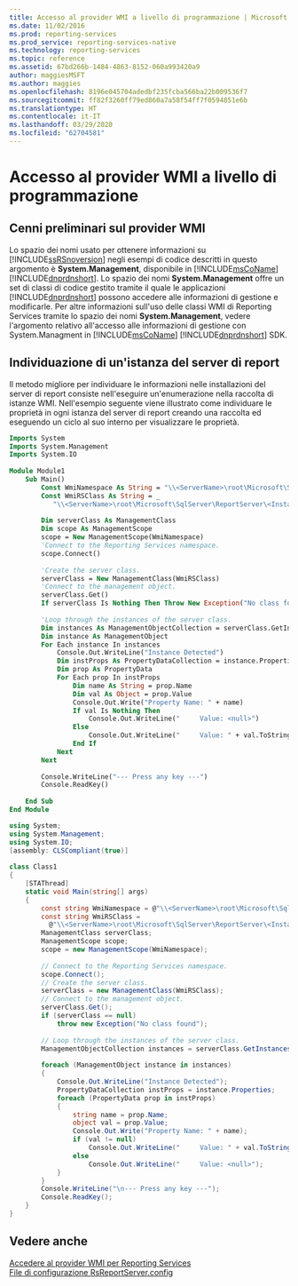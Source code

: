 ```yaml
---
title: Accesso al provider WMI a livello di programmazione | Microsoft Docs
ms.date: 11/02/2016
ms.prod: reporting-services
ms.prod_service: reporting-services-native
ms.technology: reporting-services
ms.topic: reference
ms.assetid: 67bd266b-1484-4863-8152-060a993420a9
author: maggiesMSFT
ms.author: maggies
ms.openlocfilehash: 8196e045704adedbf235fcba566ba22b009536f7
ms.sourcegitcommit: ff82f3260ff79ed860a7a58f54ff7f0594851e6b
ms.translationtype: HT
ms.contentlocale: it-IT
ms.lasthandoff: 03/29/2020
ms.locfileid: "62704581"
---
```

# <a name="accessing-the-wmi-provider-programmatically"></a>Accesso al provider WMI a livello di programmazione

## <a name="wmi-provider-overview"></a>Cenni preliminari sul provider WMI  
 Lo spazio dei nomi usato per ottenere informazioni su [!INCLUDE[ssRSnoversion](../includes/ssrsnoversion-md.md)] negli esempi di codice descritti in questo argomento è **System.Management**, disponibile in [!INCLUDE[msCoName](../includes/msconame-md.md)] [!INCLUDE[dnprdnshort](../includes/dnprdnshort-md.md)]. Lo spazio dei nomi **System.Management** offre un set di classi di codice gestito tramite il quale le applicazioni [!INCLUDE[dnprdnshort](../includes/dnprdnshort-md.md)] possono accedere alle informazioni di gestione e modificarle. Per altre informazioni sull'uso delle classi WMI di Reporting Services tramite lo spazio dei nomi **System.Management**, vedere l'argomento relativo all'accesso alle informazioni di gestione con System.Managment in [!INCLUDE[msCoName](../includes/msconame-md.md)] [!INCLUDE[dnprdnshort](../includes/dnprdnshort-md.md)] SDK.  
  
## <a name="finding-a-report-server-instance"></a>Individuazione di un'istanza del server di report  
 Il metodo migliore per individuare le informazioni nelle installazioni del server di report consiste nell'eseguire un'enumerazione nella raccolta di istanze WMI. Nell'esempio seguente viene illustrato come individuare le proprietà in ogni istanza del server di report creando una raccolta ed eseguendo un ciclo al suo interno per visualizzare le proprietà.  
  
```vb  
Imports System  
Imports System.Management  
Imports System.IO  
  
Module Module1  
    Sub Main()  
        Const WmiNamespace As String = "\\<ServerName>\root\Microsoft\SqlServer\ReportServer\<InstanceName>\v10\Admin"  
        Const WmiRSClass As String = _  
           "\\<ServerName>\root\Microsoft\SqlServer\ReportServer\<InstanceName>\v13\admin:MSReportServer_ConfigurationSetting"  
  
        Dim serverClass As ManagementClass  
        Dim scope As ManagementScope  
        scope = New ManagementScope(WmiNamespace)  
        'Connect to the Reporting Services namespace.  
        scope.Connect()  
  
        'Create the server class.  
        serverClass = New ManagementClass(WmiRSClass)  
        'Connect to the management object.  
        serverClass.Get()  
        If serverClass Is Nothing Then Throw New Exception("No class found")  
  
        'Loop through the instances of the server class.  
        Dim instances As ManagementObjectCollection = serverClass.GetInstances()  
        Dim instance As ManagementObject  
        For Each instance In instances  
            Console.Out.WriteLine("Instance Detected")  
            Dim instProps As PropertyDataCollection = instance.Properties  
            Dim prop As PropertyData  
            For Each prop In instProps  
                Dim name As String = prop.Name  
                Dim val As Object = prop.Value  
                Console.Out.Write("Property Name: " + name)  
                If val Is Nothing Then  
                    Console.Out.WriteLine("     Value: <null>")  
                Else  
                    Console.Out.WriteLine("     Value: " + val.ToString())  
                End If  
            Next  
        Next  
  
        Console.WriteLine("--- Press any key ---")  
        Console.ReadKey()  
  
    End Sub  
End Module  
```  
  
```csharp  
using System;  
using System.Management;  
using System.IO;  
[assembly: CLSCompliant(true)]  
  
class Class1  
{  
    [STAThread]  
    static void Main(string[] args)  
    {  
        const string WmiNamespace = @"\\<ServerName>\root\Microsoft\SqlServer\ReportServer\<InstanceName>\v10\Admin";  
        const string WmiRSClass =  
          @"\\<ServerName>\root\Microsoft\SqlServer\ReportServer\<InstanceName>\v13\admin:MSReportServer_ConfigurationSetting";  
        ManagementClass serverClass;  
        ManagementScope scope;  
        scope = new ManagementScope(WmiNamespace);  
  
        // Connect to the Reporting Services namespace.  
        scope.Connect();  
        // Create the server class.  
        serverClass = new ManagementClass(WmiRSClass);  
        // Connect to the management object.  
        serverClass.Get();  
        if (serverClass == null)  
            throw new Exception("No class found");  
  
        // Loop through the instances of the server class.  
        ManagementObjectCollection instances = serverClass.GetInstances();  
  
        foreach (ManagementObject instance in instances)  
        {  
            Console.Out.WriteLine("Instance Detected");  
            PropertyDataCollection instProps = instance.Properties;  
            foreach (PropertyData prop in instProps)  
            {  
                string name = prop.Name;  
                object val = prop.Value;  
                Console.Out.Write("Property Name: " + name);  
                if (val != null)  
                    Console.Out.WriteLine("     Value: " + val.ToString());  
                else  
                    Console.Out.WriteLine("     Value: <null>");  
            }  
        }  
        Console.WriteLine("\n--- Press any key ---");  
        Console.ReadKey();  
    }  
}  
```  
  
## <a name="see-also"></a>Vedere anche  
 [Accedere al provider WMI per Reporting Services](../reporting-services/tools/access-the-reporting-services-wmi-provider.md)   
 [File di configurazione RsReportServer.config](../reporting-services/report-server/rsreportserver-config-configuration-file.md)  
  
  
